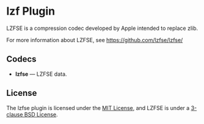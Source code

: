 # lzf Plugin #

LZFSE is a compression codec developed by Apple intended to replace zlib.

For more information about LZFSE, see https://github.com/lzfse/lzfse/

## Codecs ##

- **lzfse** — LZFSE data.

## License ##

The lzfse plugin is licensed under the
[MIT License](http://opensource.org/licenses/MIT), and LZFSE is under
a [3-clause BSD License](http://opensource.org/licenses/BSD-3-Clause).
